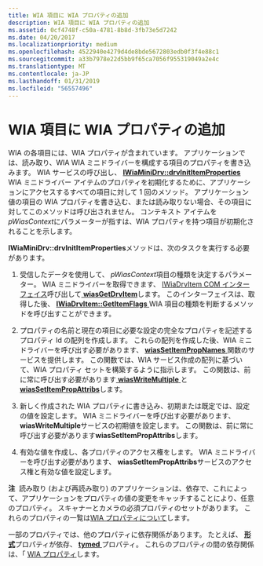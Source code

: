 ```yaml
---
title: WIA 項目に WIA プロパティの追加
description: WIA 項目に WIA プロパティの追加
ms.assetid: 0cf4748f-c50a-4781-8b8d-3fb73e5d7242
ms.date: 04/20/2017
ms.localizationpriority: medium
ms.openlocfilehash: 4522940e4279d4de8bde5672803edb0f3f4e88c1
ms.sourcegitcommit: a33b7978e22d5bb9f65ca7056f955319049a2e4c
ms.translationtype: MT
ms.contentlocale: ja-JP
ms.lasthandoff: 01/31/2019
ms.locfileid: "56557496"
---
```

# <a name="adding-wia-properties-to-a-wia-item"></a>WIA 項目に WIA プロパティの追加





WIA の各項目には、WIA プロパティが含まれています。 アプリケーションでは、読み取り、WIA WIA ミニドライバーを構成する項目のプロパティを書き込みます。 WIA サービスの呼び出し、 [ **IWiaMiniDrv::drvInitItemProperties** ](https://msdn.microsoft.com/library/windows/hardware/ff544989) WIA ミニドライバー アイテムのプロパティを初期化するために、アプリケーションにアクセスするすべての項目に対して 1 回のメソッド。 アプリケーション値の項目の WIA プロパティを書き込む、または読み取りない場合、その項目に対してこのメソッドは呼び出されません。 コンテキスト アイテムを*pWiasContext*にパラメーターが指すは、WIA プロパティを持つ項目が初期化されることを示します。

**IWiaMiniDrv::drvInitItemProperties**メソッドは、次のタスクを実行する必要があります。

1.  受信したデータを使用して、 *pWiasContext*項目の種類を決定するパラメーター。 WIA ミニドライバーを取得できます、 [IWiaDrvItem COM インターフェイス](iwiadrvitem-com-interface.md)呼び出して[ **wiasGetDrvItem**](https://msdn.microsoft.com/library/windows/hardware/ff549243)します。 このインターフェイスは、取得した後、 [ **IWiaDrvItem::GetItemFlags** ](https://msdn.microsoft.com/library/windows/hardware/ff543883) WIA 項目の種類を判断するメソッドを呼び出すことができます。

2.  プロパティの名前と現在の項目に必要な設定の完全なプロパティを記述するプロパティ Id の配列を作成します。 これらの配列を作成した後、WIA ミニドライバーを呼び出す必要があります、 [ **wiasSetItemPropNames** ](https://msdn.microsoft.com/library/windows/hardware/ff549369)関数のサービスを提供します。 この関数では、WIA サービス作成の配列に基づいて、WIA プロパティ セットを構築するように指示します。 この関数は、前に常に呼び出す必要があります[ **wiasWriteMultiple** ](https://msdn.microsoft.com/library/windows/hardware/ff549475)と[ **wiasSetItemPropAttribs**](https://msdn.microsoft.com/library/windows/hardware/ff549358)します。

3.  新しく作成された WIA プロパティに書き込み、初期または既定では、設定の値を設定します。 WIA ミニドライバーを呼び出す必要があります、 **wiasWriteMultiple**サービスの初期値を設定します。 この関数は、前に常に呼び出す必要があります**wiasSetItemPropAttribs**します。

4.  有効な値を作成し、各プロパティのアクセス権をします。 WIA ミニドライバーを呼び出す必要があります、 **wiasSetItemPropAttribs**サービスのアクセス権と有効な値を設定します。

**注**  読み取り (および再読み取り) のアプリケーションは、依存で、これによって、アプリケーションをプロパティの値の変更をキャッチすることにより、任意のプロパティ。
スキャナーとカメラの必須プロパティのセットがあります。 これらのプロパティの一覧は[WIA プロパティについて](about-wia-properties.md)します。

一部のプロパティでは、他のプロパティに依存関係があります。 たとえば、 [**形式**](https://msdn.microsoft.com/library/windows/hardware/ff551553)プロパティが依存、 [ **tymed** ](https://msdn.microsoft.com/library/windows/hardware/ff551656)プロパティ。 これらのプロパティの間の依存関係は、「 [WIA プロパティ](https://msdn.microsoft.com/library/windows/hardware/ff552739)します。

 

 

 





